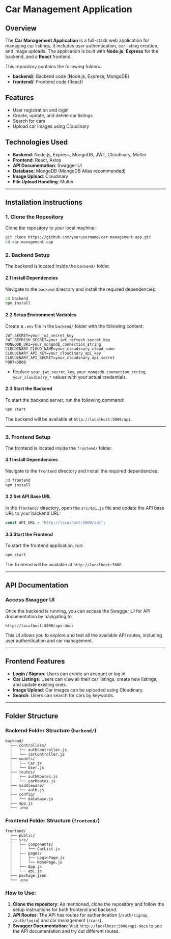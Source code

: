 # Car Management Application

## Overview

The **Car Management Application** is a full-stack web application for managing car listings. It includes user authentication, car listing creation, and image uploads. The application is built with **Node.js**, **Express** for the backend, and a **React** frontend.

This repository contains the following folders:

- **backend/**: Backend code (Node.js, Express, MongoDB)
- **frontend/**: Frontend code (React)

## Features

- User registration and login
- Create, update, and delete car listings
- Search for cars
- Upload car images using Cloudinary

## Technologies Used

- **Backend**: Node.js, Express, MongoDB, JWT, Cloudinary, Multer
- **Frontend**: React, Axios
- **API Documentation**: Swagger UI
- **Database**: MongoDB (MongoDB Atlas recommended)
- **Image Upload**: Cloudinary
- **File Upload Handling**: Multer

---

## Installation Instructions

### 1. Clone the Repository

Clone the repository to your local machine:

```bash
git clone https://github.com/yourusername/car-management-app.git
cd car-management-app
```

### 2. Backend Setup

The backend is located inside the `backend/` folder.

#### 2.1 Install Dependencies

Navigate to the `backend` directory and install the required dependencies:

```bash
cd backend
npm install
```

#### 2.2 Setup Environment Variables

Create a `.env` file in the `backend/` folder with the following content:

```dotenv
JWT_SECRET=your_jwt_secret_key
JWT_REFRESH_SECRET=your_jwt_refresh_secret_key
MONGODB_URI=your_mongodb_connection_string
CLOUDINARY_CLOUD_NAME=your_cloudinary_cloud_name
CLOUDINARY_API_KEY=your_cloudinary_api_key
CLOUDINARY_API_SECRET=your_cloudinary_api_secret
PORT=5000
```

- Replace `your_jwt_secret_key`, `your_mongodb_connection_string`, `your_cloudinary_*` values with your actual credentials.

#### 2.3 Start the Backend

To start the backend server, run the following command:

```bash
npm start
```

The backend will be available at `http://localhost:5000/api`.

---

### 3. Frontend Setup

The frontend is located inside the `frontend/` folder.

#### 3.1 Install Dependencies

Navigate to the `frontend` directory and install the required dependencies:

```bash
cd frontend
npm install
```

#### 3.2 Set API Base URL

In the `frontend/` directory, open the `src/api.js` file and update the API base URL to your backend URL:

```js
const API_URL = "http://localhost:5000/api";
```

#### 3.3 Start the Frontend

To start the frontend application, run:

```bash
npm start
```

The frontend will be available at `http://localhost:3000`.

---

## API Documentation

### Access Swagger UI

Once the backend is running, you can access the Swagger UI for API documentation by navigating to:

```
http://localhost:5000/api-docs
```

This UI allows you to explore and test all the available API routes, including user authentication and car management.

---

## Frontend Features

- **Login / Signup**: Users can create an account or log in.
- **Car Listings**: Users can view all their car listings, create new listings, and update existing ones.
- **Image Upload**: Car images can be uploaded using Cloudinary.
- **Search**: Users can search for cars by keywords.

---

## Folder Structure

### Backend Folder Structure (`backend/`)

```
backend/
  ├── controllers/
  │   ├── authController.js
  │   └── carController.js
  ├── models/
  │   ├── Car.js
  │   └── User.js
  ├── routes/
  │   ├── authRoutes.js
  │   └── carRoutes.js
  ├── middleware/
  │   └── auth.js
  ├── config/
  │   └── database.js
  ├── app.js
  └── .env
```

### Frontend Folder Structure (`frontend/`)

```
frontend/
  ├── public/
  ├── src/
  │   ├── components/
  │   │   └── CarList.js
  │   ├── pages/
  │   │   ├── LoginPage.js
  │   │   └── HomePage.js
  │   ├── App.js
  │   └── api.js
  ├── package.json
  └── .env
```

### How to Use:

1. **Clone the repository**: As mentioned, clone the repository and follow the setup instructions for both frontend and backend.
2. **API Routes**: The API has routes for authentication (`/auth/signup`, `/auth/login`) and car management (`/cars`).
3. **Swagger Documentation**: Visit `http://localhost:5000/api-docs` to see the API documentation and try out different routes.

